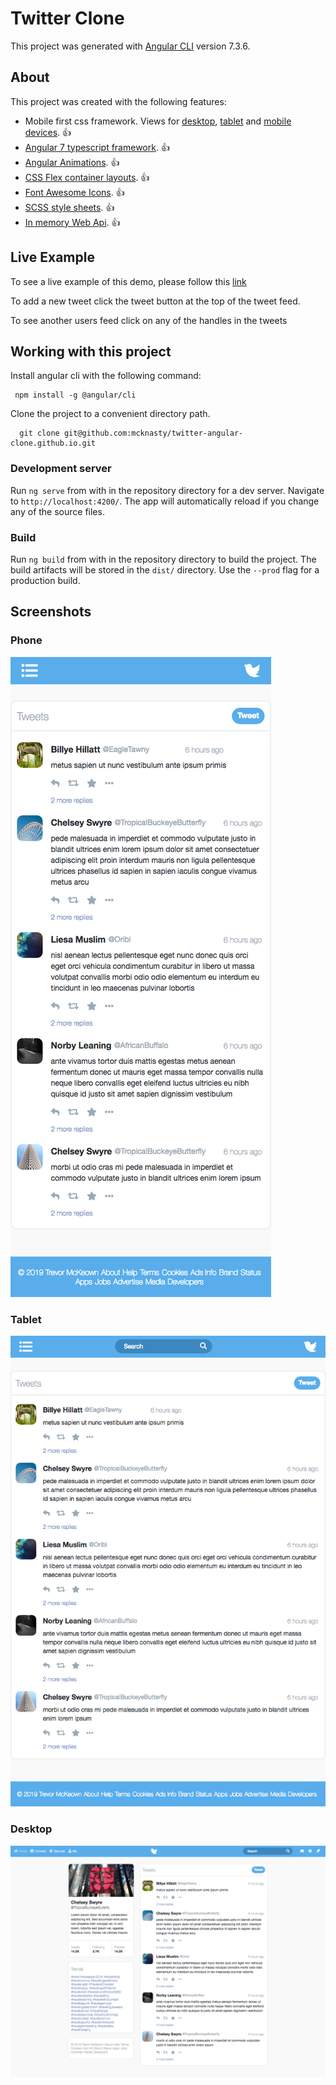 # Twitter Clone

This project was generated with [Angular CLI](https://github.com/angular/angular-cli) version 7.3.6.

## About
This project was created with the following features:

  - Mobile first css framework. Views for [desktop](#desktop), [tablet](#tablet) and [mobile devices](/#phone). :thumbsup:
  - [Angular 7 typescript framework](https://angular.io/). :thumbsup:
  - [Angular Animations](https://angular.io/guide/animations). :thumbsup:
  - [CSS Flex container layouts](https://css-tricks.com/snippets/css/a-guide-to-flexbox/). :thumbsup:
  - [Font Awesome Icons](https://github.com/FortAwesome/Font-Awesome). :thumbsup:
  - [SCSS style sheets](https://sass-lang.com/). :thumbsup:
  - [In memory Web Api](https://github.com/angular/in-memory-web-api). :thumbsup:

## Live Example
  To see a live example of this demo, please follow this [link](https://mcknasty.github.io/twitter-angular-clone.github.io)

  To add a new tweet click the tweet button at the top of the tweet feed.

  To see another users feed click on any of the handles in the tweets

## Working with this project
Install angular cli with the following command:
```
 npm install -g @angular/cli
```

Clone the project to a convenient directory path.
```
  git clone git@github.com:mcknasty/twitter-angular-clone.github.io.git
```

### Development server

Run `ng serve` from with in the repository directory for a dev server. Navigate to `http://localhost:4200/`. The app will automatically reload if you change any of the source files.

### Build

Run `ng build` from with in the repository directory to build the project. The build artifacts will be stored in the `dist/` directory. Use the `--prod` flag for a production build.

## Screenshots

### Phone
  ![Phone View](readme_images/phone_view.png)

### Tablet
  ![Tablet View](readme_images/tablet_view.png)

### Desktop ###
  ![Desktop View](readme_images/desktop_view.png)
